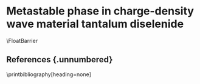 
# Metastable phase in charge-density wave material tantalum diselenide

\FloatBarrier
## References {.unnumbered}
\printbibliography[heading=none]
